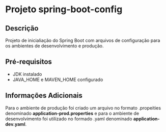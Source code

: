 # Projeto spring-boot-config

## Descrição
Projeto de inicialiação do Spring Boot com arquivos de configuração para os ambientes de desenvolvimento e produção.

## Pré-requisitos
* JDK instalado
* JAVA_HOME e MAVEN_HOME configurado

## Informações Adicionais
Para o ambiente de produção foi criado um arquivo no formato .propeities denominado **application-prod.properties** e para o ambiente de desenvolvimento foi utilizado no formado .yaml denominado **application-dev.yaml**.
